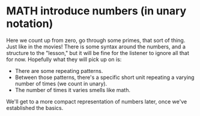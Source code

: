 # MATH introduce numbers (in unary notation)

Here we count up from zero, go through some primes, that sort of
thing.  Just like in the movies!  There is some syntax around the
numbers, and a structure to the "lesson," but it will be fine for the
listener to ignore all that for now.  Hopefully what they will pick up
on is:

 * There are some repeating patterns.
 * Between those patterns, there's a specific short unit repeating
   a varying number of times (we count in unary).
 * The number of times it varies smells like math.

We'll get to a more compact representation of numbers later, once
we've established the basics.
